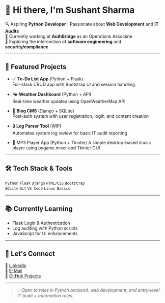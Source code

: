 # 👋 Hi there, I'm Sushant Sharma

🔍 Aspiring **Python Developer** | Passionate about **Web Development** and **IT Audits**  
🎯 Currently working at **AuthBridge** as an Operations Associate  
🌱 Exploring the intersection of **software engineering** and **security/compliance**

---

## 🚀 Featured Projects

- ✅ **To-Do List App** (Python + Flask)  
  Full-stack CRUD app with Bootstrap UI and session handling

- 🌤 **Weather Dashboard** (Python + API)  
  Real-time weather updates using OpenWeatherMap API

- 📝 **Blog CMS** (Django + SQLite)  
  Post-auth system with user registration, login, and content creation

- 🔒 **Log Parser Tool** (WIP)  
  Automates system log review for basic IT audit reporting

- 🎵 MP3 Player App (Python + Tkinter)
  A simple desktop-based music player using pygame.mixer and Tkinter GUI

---

## 🛠 Tech Stack & Tools

`Python` `Flask` `Django` `HTML/CSS` `Bootstrap`  
`SQLite` `Git` `VS Code` `Linux Basics`

---

## 📚 Currently Learning

- Flask Login & Authentication
- Log auditing with Python scripts
- JavaScript for UI enhancements

---

## 🤝 Let's Connect

🔗 [LinkedIn](https://www.linkedin.com/in/sushant-b-sharma-9864622ab/)  
📧 [E-Mail](sushantbsharma84@gmail.com)                                
🐍 [GitHub Projects](https://github.com/SushantSharma4)

---

> 💡 *Open to roles in Python backend, web development, and entry-level IT audit + automation roles.*
